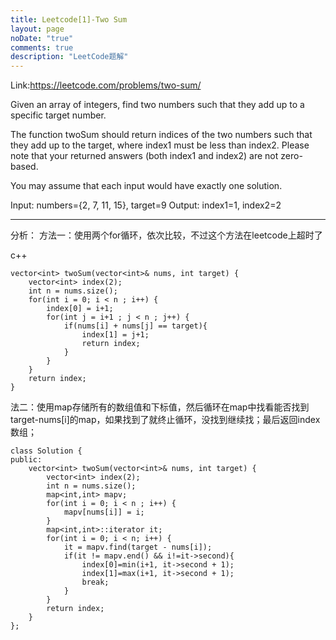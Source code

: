 ```yaml
---
title: Leetcode[1]-Two Sum
layout: page
noDate: "true"
comments: true
description: "LeetCode题解" 
---
```

<article class="post post-type-normal" itemscope="" itemtype="http://schema.org/Article" style="opacity: 1; transform: translateY(0px);">

Link:https://leetcode.com/problems/two-sum/  

Given an array of integers, find two numbers such that they add up to a specific target number.

The function twoSum should return indices of the two numbers such that they add up to the target, where index1 must be less than index2. Please note that your returned answers (both index1 and index2) are not zero-based.

You may assume that each input would have exactly one solution.

Input: numbers={2, 7, 11, 15}, target=9
Output: index1=1, index2=2

------
分析：
方法一：使用两个for循环，依次比较，不过这个方法在leetcode上超时了

c++

```
vector<int> twoSum(vector<int>& nums, int target) {
    vector<int> index(2);
    int n = nums.size();
    for(int i = 0; i < n ; i++) {
        index[0] = i+1;
        for(int j = i+1 ; j < n ; j++) {
            if(nums[i] + nums[j] == target){
                index[1] = j+1;
                return index;
            }
        }
    }
    return index;
}
```

法二：使用map存储所有的数组值和下标值，然后循环在map中找看能否找到target-nums[i]的map，如果找到了就终止循环，没找到继续找；最后返回index数组；

```
class Solution {
public:
    vector<int> twoSum(vector<int>& nums, int target) {
        vector<int> index(2);
        int n = nums.size();
        map<int,int> mapv;
        for(int i = 0; i < n ; i++) {
            mapv[nums[i]] = i;
        }
        map<int,int>::iterator it;
        for(int i = 0; i < n; i++) {
            it = mapv.find(target - nums[i]);
            if(it != mapv.end() && i!=it->second){
                index[0]=min(i+1, it->second + 1);
                index[1]=max(i+1, it->second + 1);
                break;
            }
        }
        return index;
    }
};
```


</article>
